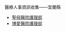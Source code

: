 醫療人事資訊收集——宜蘭縣

- [聖母醫院護理部](http://www.smh.org.tw/2014/?q=content/%E8%AD%B7%E7%90%86%E9%83%A8)
- [博愛醫院護理部](https://www.pohai.org.tw/pohai/index.php?option=com_content&task=view&id=637&Itemid=2088)
